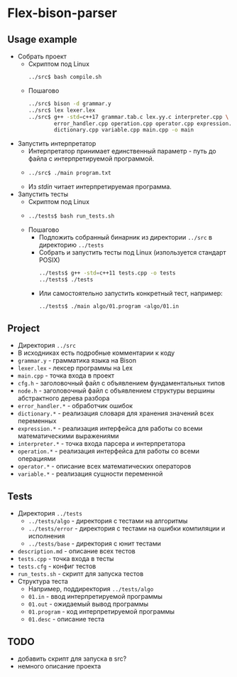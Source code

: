 # Flex-bison-parser

## Usage example

- Собрать проект
  - Скриптом под Linux
    ```bash
    ../src$ bash compile.sh
    ```
  - Пошагово
    ```bash
    ../src$ bison -d grammar.y
    ../src$ lex lexer.lex
    ../src$ g++ -std=c++17 grammar.tab.c lex.yy.c interpreter.cpp \
            error_handler.cpp operation.cpp operator.cpp expression.cpp \ 
            dictionary.cpp variable.cpp main.cpp -o main
    ```
- Запустить интерпретатор
  - Интерпретатор принимает единственный параметр - путь до файла с интерпретируемой программой.
  - ```bash
    ../src$ ./main program.txt
    ```
  - Из *stdin* читает интерпретируемая программа.
- Запустить тесты
  - Скриптом под Linux
  - ```bash
    ../tests$ bash run_tests.sh
    ```
  - Пошагово
    - Подложить собранный бинарник из директории `../src` в директорию `../tests`
    - Собрать и запустить тесты под Linux (изпользуется стандарт POSIX)
      ```bash
      ../tests$ g++ -std=c++11 tests.cpp -o tests
      ../tests$ ./tests
      ```
    - Или самостоятельно запустить конкретный тест, например:
      ```bash
      ../tests$ ./main algo/01.program <algo/01.in
      ```

## Project

- Директория `../src`
- В исходниках есть подробные комментарии к коду
- `grammar.y` - грамматика языка на Bison
- `lexer.lex` - лексер программы на Lex
- `main.cpp` - точка входа в проект
- `cfg.h` - заголовочный файл с объявлением фундаментальных типов
- `node.h` - заголовочный файл с объявлением структуры вершины абстрактного дерева разбора
- `error_handler.*` - обработчик ошибок
- `dictionary.*` - реализация словаря для хранения значений всех переменных
- `expression.*` - реализация интерфейса для работы со всеми математическими выражениями
- `interpreter.*` - точка входа парсера и интерпретатора
- `operation.*` - реализация интерфейса для работы со всеми операциями
- `operator.*` - описание всех математических операторов
- `variable.*` - реализация сущности переменной

## Tests

- Директория `../tests`
  - `../tests/algo` - директория с тестами на алгоритмы
  - `../tests/error` - директория с тестами на ошибки компиляции и исполнения
  - `../tests/base` - директория с юнит тестами
- `description.md` - описание всех тестов
- `tests.cpp` - точка входа в тесты
- `tests.cfg` - конфиг тестов
- `run_tests.sh` - скрипт для запуска тестов
- Структура теста
  - Например, поддиректория `../tests/algo`
  - `01.in` - ввод интерпретируемой программы
  - `01.out` - ожидаемый вывод программы
  - `01.program` - код интерпретируемой программы
  - `01.desc` - описание теста

## TODO

- добавить скрипт для запуска в src?
- немного описание проекта
